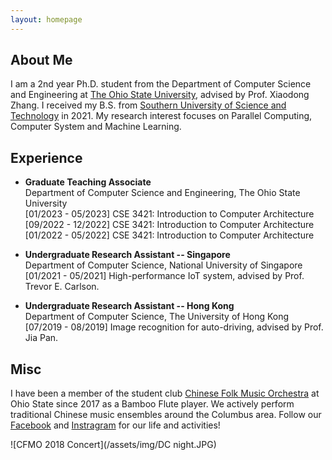 ```yaml
---
layout: homepage
---
```


<!-- 
TODO:
  1. Add a navbar
  2. Add blogs
  3. Link blags
 -->

## About Me

I am a 2nd year Ph.D. student from the Department of Computer Science and Engineering at [The Ohio State University](https://www.osu.edu), advised by Prof. Xiaodong Zhang. I received my B.S. from [Southern University of Science and Technology](http://www.sustech.edu.cn/en) in 2021. My research interest focuses on Parallel Computing, Computer System and Machine Learning.

## Experience

- **Graduate Teaching Associate**
  <br>
  Department of Computer Science and Engineering, The Ohio State University
  <br>
  [01/2023 - 05/2023] CSE 3421: Introduction to Computer Architecture
  <br>
  [09/2022 - 12/2022] CSE 3421: Introduction to Computer Architecture
  <br>
  [01/2022 - 05/2022] CSE 3421: Introduction to Computer Architecture

- **Undergraduate Research Assistant -- Singapore**
  <br>
  Department of Computer Science, National University of Singapore
  <br>
  [01/2021 - 05/2021] High-performance IoT system, advised by Prof. Trevor E. Carlson.
  
- **Undergraduate Research Assistant -- Hong Kong**
  <br>
  Department of Computer Science, The University of Hong Kong
  <br>
  [07/2019 - 08/2019] Image recognition for auto-driving, advised by Prof. Jia Pan.
  

## Misc

I have been a member of the student club [Chinese Folk Music Orchestra](https://activities.osu.edu/involvement/student_organizations/find_a_student_org/?i=dd4a238a-783f-4be7-b4f6-0efc7a127bbd&l=C&c=Columbus&page=2) at Ohio State since 2017 as a Bamboo Flute player. We actively perform traditional Chinese music ensembles around the Columbus area. Follow our [Facebook](https://www.facebook.com/osucfmo) and [Instragram](https://www.instagram.com/osu_cfmo) for our life and activities!

![CFMO 2018 Concert](/assets/img/DC night.JPG)

<!-- <div class='globeContainer'>
  <script type="text/javascript" id="clstr_globe" src="//clustrmaps.com/globe.js?d=3xW1OFo-Ovl9vGJVBazgnc3fWzVdl0jqLTIW8_X9Zzc"></script>
</div> -->
